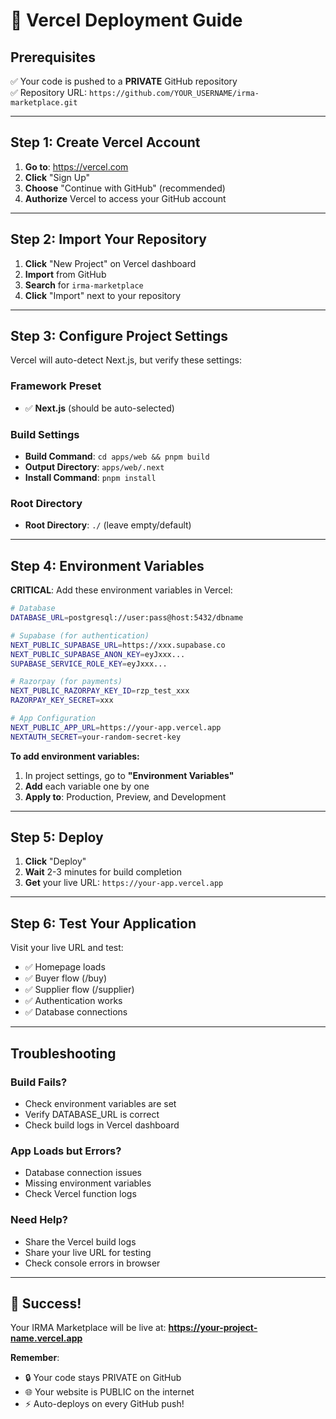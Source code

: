 # 🚀 Vercel Deployment Guide

## Prerequisites
✅ Your code is pushed to a **PRIVATE** GitHub repository  
✅ Repository URL: `https://github.com/YOUR_USERNAME/irma-marketplace.git`

---

## Step 1: Create Vercel Account

1. **Go to**: https://vercel.com
2. **Click** "Sign Up"
3. **Choose** "Continue with GitHub" (recommended)
4. **Authorize** Vercel to access your GitHub account

---

## Step 2: Import Your Repository

1. **Click** "New Project" on Vercel dashboard
2. **Import** from GitHub
3. **Search** for `irma-marketplace` 
4. **Click** "Import" next to your repository

---

## Step 3: Configure Project Settings

Vercel will auto-detect Next.js, but verify these settings:

### Framework Preset
- ✅ **Next.js** (should be auto-selected)

### Build Settings
- **Build Command**: `cd apps/web && pnpm build`
- **Output Directory**: `apps/web/.next`
- **Install Command**: `pnpm install`

### Root Directory
- **Root Directory**: `./` (leave empty/default)

---

## Step 4: Environment Variables

**CRITICAL**: Add these environment variables in Vercel:

```bash
# Database
DATABASE_URL=postgresql://user:pass@host:5432/dbname

# Supabase (for authentication)
NEXT_PUBLIC_SUPABASE_URL=https://xxx.supabase.co
NEXT_PUBLIC_SUPABASE_ANON_KEY=eyJxxx...
SUPABASE_SERVICE_ROLE_KEY=eyJxxx...

# Razorpay (for payments)
NEXT_PUBLIC_RAZORPAY_KEY_ID=rzp_test_xxx
RAZORPAY_KEY_SECRET=xxx

# App Configuration
NEXT_PUBLIC_APP_URL=https://your-app.vercel.app
NEXTAUTH_SECRET=your-random-secret-key
```

**To add environment variables:**
1. In project settings, go to **"Environment Variables"**
2. **Add** each variable one by one
3. **Apply to**: Production, Preview, and Development

---

## Step 5: Deploy

1. **Click** "Deploy"
2. **Wait** 2-3 minutes for build completion
3. **Get** your live URL: `https://your-app.vercel.app`

---

## Step 6: Test Your Application

Visit your live URL and test:
- ✅ Homepage loads
- ✅ Buyer flow (/buy)
- ✅ Supplier flow (/supplier)
- ✅ Authentication works
- ✅ Database connections

---

## Troubleshooting

### Build Fails?
- Check environment variables are set
- Verify DATABASE_URL is correct
- Check build logs in Vercel dashboard

### App Loads but Errors?
- Database connection issues
- Missing environment variables
- Check Vercel function logs

### Need Help?
- Share the Vercel build logs
- Share your live URL for testing
- Check console errors in browser

---

## 🎉 Success!

Your IRMA Marketplace will be live at:
**https://your-project-name.vercel.app**

**Remember**: 
- 🔒 Your code stays PRIVATE on GitHub
- 🌐 Your website is PUBLIC on the internet
- ⚡ Auto-deploys on every GitHub push!